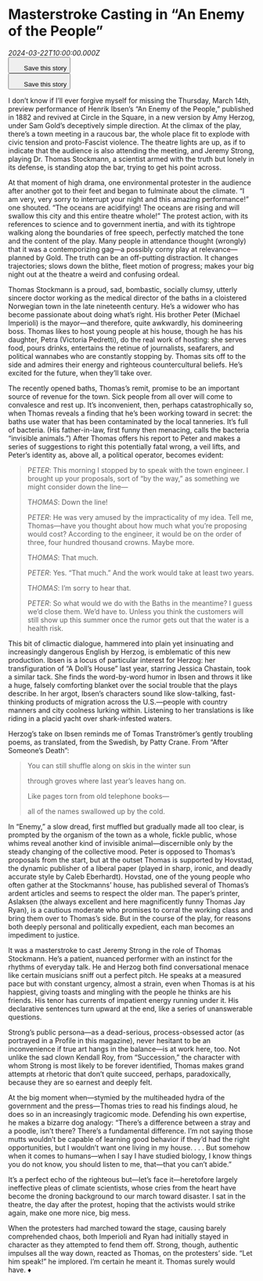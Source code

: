 # Masterstroke Casting in “An Enemy of the People”

<div><i>2024-03-22T10:00:00.000Z</i></div><div><img alt="" src="https://media.newyorker.com/photos/65fca41c6eb25857b37d854d/16:9/w_1280,c_limit/r44003.png" /></div><article><div></div><div><div><div><div><button id="bookmark"><span><svg fill="none" height="24" viewBox="0 0 24 24" width="24" xmlns="http://www.w3.org/2000/svg"><title>Save this story</title><path d="M20 23.9508L12.5 19.7312L5 23.9508V2.95081H14V3.93211H6V22.1845L12.5 18.5536L19 22.1845V8.83866H20V23.9508Z"></path><path d="M23 3H20V0H19V3H16V4H19V7H20V4H23V3Z"></path></svg></span><span>Save this story</span></button></div><div><button id="bookmark"><span><svg fill="none" height="24" viewBox="0 0 24 24" width="24" xmlns="http://www.w3.org/2000/svg"><title>Save this story</title><path d="M20 23.9508L12.5 19.7312L5 23.9508V2.95081H14V3.93211H6V22.1845L12.5 18.5536L19 22.1845V8.83866H20V23.9508Z"></path><path d="M23 3H20V0H19V3H16V4H19V7H20V4H23V3Z"></path></svg></span><span>Save this story</span></button></div></div></div><div><div><div><div><div><div><div><p>I don’t know if I’ll ever forgive myself for missing the Thursday, March 14th, preview performance of Henrik Ibsen’s “An Enemy of the People,” published in 1882 and revived at Circle in the Square, in a new version by Amy Herzog, under Sam Gold’s deceptively simple direction. At the climax of the play, there’s a town meeting in a raucous bar, the whole place fit to explode with civic tension and proto-Fascist violence. The theatre lights are up, as if to indicate that the audience is also attending the meeting, and Jeremy Strong, playing Dr. Thomas Stockmann, a scientist armed with the truth but lonely in its defense, is standing atop the bar, trying to get his point across.</p><p>At that moment of high drama, one environmental protester in the audience after another got to their feet and began to fulminate about the climate. “I am very, very sorry to interrupt your night and this amazing performance!” one shouted. “The oceans are acidifying! The oceans are rising and will swallow this city and this entire theatre whole!” The protest action, with its references to science and to government inertia, and with its tightrope walking along the boundaries of free speech, perfectly matched the tone and the content of the play. Many people in attendance thought (wrongly) that it was a contemporizing gag—a possibly corny play at relevance—planned by Gold. The truth can be an off-putting distraction. It changes trajectories; slows down the blithe, fleet motion of progress; makes your big night out at the theatre a weird and confusing ordeal.</p><p>Thomas Stockmann is a proud, sad, bombastic, socially clumsy, utterly sincere doctor working as the medical director of the baths in a cloistered Norwegian town in the late nineteenth century. He’s a widower who has become passionate about doing what’s right. His brother Peter (Michael Imperioli) is the mayor—and therefore, quite awkwardly, his domineering boss. Thomas likes to host young people at his house, though he has his daughter, Petra (Victoria Pedretti), do the real work of hosting: she serves food, pours drinks, entertains the retinue of journalists, seafarers, and political wannabes who are constantly stopping by. Thomas sits off to the side and admires their energy and righteous countercultural beliefs. He’s excited for the future, when they’ll take over.</p><p>The recently opened baths, Thomas’s remit, promise to be an important source of revenue for the town. Sick people from all over will come to convalesce and rest up. It’s inconvenient, then, perhaps catastrophically so, when Thomas reveals a finding that he’s been working toward in secret: the baths use water that has been contaminated by the local tanneries. It’s full of bacteria. (His father-in-law, first funny then menacing, calls the bacteria “invisible animals.”) After Thomas offers his report to Peter and makes a series of suggestions to right this potentially fatal wrong, a veil lifts, and Peter’s identity as, above all, a political operator, becomes evident:</p><blockquote><div><p>P<em>ETER</em>: This morning I stopped by to speak with the town engineer. I brought up your proposals, sort of “by the way,” as something we might consider down the line—</p><p>T<em>HOMAS</em>: Down the line!</p><p>P<em>ETER</em>: He was very amused by the impracticality of my idea. Tell me, Thomas—have you thought about how much what you’re proposing would cost? According to the engineer, it would be on the order of three, four hundred thousand crowns. Maybe more.</p><p>T<em>HOMAS</em>: That much.</p><p>P<em>ETER</em>: Yes. “That much.” And the work would take at least two years.</p><p>T<em>HOMAS</em>: I’m sorry to hear that.</p><p>P<em>ETER</em>: So what would we do with the Baths in the meantime? I guess we’d close them. We’d have to. Unless you think the customers will still show up this summer once the rumor gets out that the water is a health risk.</p></div></blockquote><div><div><div></div><div></div></div></div><p>This bit of climactic dialogue, hammered into plain yet insinuating and increasingly dangerous English by Herzog, is emblematic of this new production. Ibsen is a locus of particular interest for Herzog: her transfiguration of “A Doll’s House” last year, starring Jessica Chastain, took a similar tack. She finds the word-by-word humor in Ibsen and throws it like a huge, falsely comforting blanket over the social trouble that the plays describe. In her argot, Ibsen’s characters sound like slow-talking, fast-thinking products of migration across the U.S.—people with country manners and city coolness lurking within. Listening to her translations is like riding in a placid yacht over shark-infested waters.</p><p>Herzog’s take on Ibsen reminds me of Tomas Tranströmer’s gently troubling poems, as translated, from the Swedish, by Patty Crane. From “After Someone’s Death”:</p><blockquote><div><p>You can still shuffle along on skis in the winter sun</p><p>through groves where last year’s leaves hang on.</p><p>Like pages torn from old telephone books—</p><p>all of the names swallowed up by the cold.</p></div></blockquote><p>In “Enemy,” a slow dread, first muffled but gradually made all too clear, is prompted by the organism of the town as a whole, fickle public, whose whims reveal another kind of invisible animal—discernible only by the steady changing of the collective mood. Peter is opposed to Thomas’s proposals from the start, but at the outset Thomas is supported by Hovstad, the dynamic publisher of a liberal paper (played in sharp, ironic, and deadly accurate style by Caleb Eberhardt). Hovstad, one of the young people who often gather at the Stockmanns’ house, has published several of Thomas’s ardent articles and seems to respect the older man. The paper’s printer, Aslaksen (the always excellent and here magnificently funny Thomas Jay Ryan), is a cautious moderate who promises to corral the working class and bring them over to Thomas’s side. But in the course of the play, for reasons both deeply personal and politically expedient, each man becomes an impediment to justice.</p><p>It was a masterstroke to cast Jeremy Strong in the role of Thomas Stockmann. He’s a patient, nuanced performer with an instinct for the rhythms of everyday talk. He and Herzog both find conversational menace like certain musicians sniff out a perfect pitch. He speaks at a measured pace but with constant urgency, almost a strain, even when Thomas is at his happiest, giving toasts and mingling with the people he thinks are his friends. His tenor has currents of impatient energy running under it. His declarative sentences turn upward at the end, like a series of unanswerable questions.</p><p>Strong’s public persona—as a dead-serious, process-obsessed actor (as portrayed in a Profile in this magazine), never hesitant to be an inconvenience if true art hangs in the balance—is at work here, too. Not unlike the sad clown Kendall Roy, from “Succession,” the character with whom Strong is most likely to be forever identified, Thomas makes grand attempts at rhetoric that don’t quite succeed, perhaps, paradoxically, because they are so earnest and deeply felt.</p><p>At the big moment when—stymied by the multiheaded hydra of the government and the press—Thomas tries to read his findings aloud, he does so in an increasingly tragicomic mode. Defending his own expertise, he makes a bizarre dog analogy: “There’s a difference between a stray and a poodle, isn’t there? There’s a fundamental difference. I’m not saying those mutts wouldn’t be capable of learning good behavior if they’d had the right opportunities, but I wouldn’t want one living in my house. . . . But somehow when it comes to humans—when I say I have studied biology, I know things you do not know, you should listen to me, that—that you can’t abide.”</p><div></div><p>It’s a perfect echo of the righteous but—let’s face it—heretofore largely ineffective pleas of climate scientists, whose cries from the heart have become the droning background to our march toward disaster. I sat in the theatre, the day after the protest, hoping that the activists would strike again, make one more nice, big mess.</p><p>When the protesters had marched toward the stage, causing barely comprehended chaos, both Imperioli and Ryan had initially stayed in character as they attempted to fend them off. Strong, though, authentic impulses all the way down, reacted as Thomas, on the protesters’ side. “Let him speak!” he implored. I’m certain he meant it. Thomas surely would have. ♦</p></div></div></div><div><aside style="height: auto;"><div><div><div><div><div><div><div><div></div></div><div><div></div><div></div></div></div><div></div></div></div><div></div><div><div><div><div><div></div></div><div><div></div><div></div></div></div><div></div></div></div></div></div><div></div></div></aside></div></div></div><div><div><div><div><div><aside><div><div></div><div></div></div></aside></div></div></div></div></div></div></div><div><div><div><div><div></div></div></div></div></div></div></article>